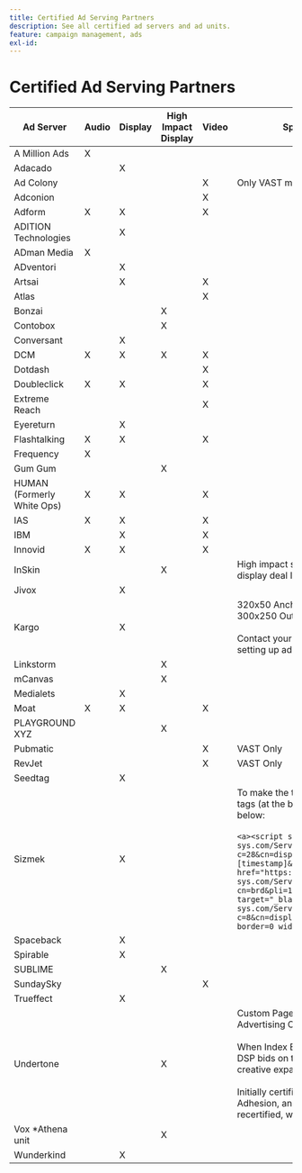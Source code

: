 ```yaml
---
title: Certified Ad Serving Partners
description: See all certified ad servers and ad units.
feature: campaign management, ads
exl-id: 
---
```

# Certified Ad Serving Partners

| Ad Server | Audio | Display | High Impact Display | Video | Special Requirements and Notes |
| --- | --- | --- | --- | --- | --- |
| A Million Ads | X | | | | |
| Adacado | | X | | | |
| Ad Colony | | | | X | Only VAST mobile |
| Adconion | | | | X | |
| Adform | X | X | | X | |
| ADITION Technologies | | X | | | |
| ADman Media | X | | | | |
| ADventori | | X | | | |
| Artsai | | X | | X | |
| Atlas | | | | X | |
| Bonzai | | | X | | |
| Contobox | | | X | | |
| Conversant | | X | | | |
| DCM | X | X | X | X | |
| Dotdash | | | | X | |
| Doubleclick | X | X | | X | |
| Extreme Reach | | | | X | |
| Eyereturn | | X | | | |
| Flashtalking | X | X | | X | |
| Frequency | X | | | | |
| Gum Gum | | | X | | |
| HUMAN (Formerly White Ops) | X | X | | X | |
| IAS | X | X | | X | |
| IBM | | X | | X | |
| Innovid | X | X | | X | |
| InSkin | | | X | | High impact skins must be served out of a 180x150 display deal ID across the Inskin inventory network. |
| Jivox | | X | | | |
| Kargo | | X | | | 320x50 Anchor, BYOC, Hover, Breakout, and Sidekick; 300x250 Outstream </br></br>Contact your Adobe account manager for assistance in setting up ad units. |
| Linkstorm | | | X | | |
| mCanvas | | | X | | |
| Medialets | | X | | | |
| Moat | X | X | | X | |
| PLAYGROUND XYZ | | | X | | |
| Pubmatic | | | | X | VAST Only |
| RevJet | | | | X | VAST Only |
| Seedtag | | X | | | |
| Sizmek | | X | | | To make the tags render in the UI, wrap the tag with <a> tags (at the beginning and the end). See sample tag below:</br></br>```<a><script src="https://bs.serving-sys.com/Serving/adServer.bs?c=28&cn=display&pli=1074570064&w=900&h=550&ord=[timestamp]&ifrm=-1&z=0"></script> <noscript> <a href="https://bs.serving-sys.com/Serving/adServer.bs?cn=brd&pli=1074570064&Page=&Pos=-602368150" target="_blank"> <img src="https://bs.serving-sys.com/Serving/adServer.bs?c=8&cn=display&pli=1074570064&Page=&Pos=-602368150" border=0 width=900 height=550></a> </noscript><a>``` |
| Spaceback | | X | | | |
| Spirable | | X | | | |
| SUBLIME | | | X | | |
| SundaySky | | | | X | |
| Trueffect | | X | | | |
| Undertone | | | X | | Custom Page Grabber ad unit uploaded as 180x150 in Advertising Cloud DSP</br></br>When Index Exchange passes a 180x150 auction and DSP bids on the auction and serves an impression, the creative expands to a full-page display ad.</br></br>Initially certified for Page Grabber, Expandable Adhesion, and Screen Shift ad units. This needs to be recertified, with steps marked for processes. |
| Vox *Athena unit | | | X | | |
| Wunderkind | | X | | | |


